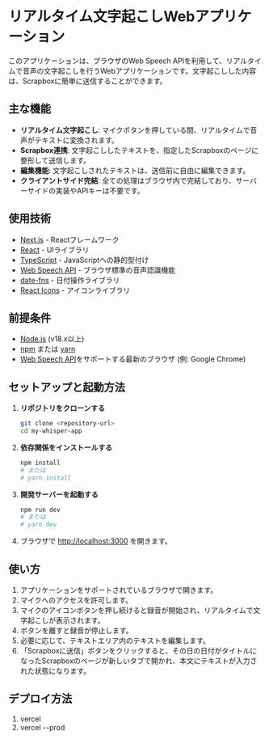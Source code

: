 # リアルタイム文字起こしWebアプリケーション

このアプリケーションは、ブラウザのWeb Speech APIを利用して、リアルタイムで音声の文字起こしを行うWebアプリケーションです。文字起こしした内容は、Scrapboxに簡単に送信することができます。

## 主な機能

- **リアルタイム文字起こし**: マイクボタンを押している間、リアルタイムで音声がテキストに変換されます。
- **Scrapbox連携**: 文字起こししたテキストを、指定したScrapboxのページに整形して送信します。
- **編集機能**: 文字起こしされたテキストは、送信前に自由に編集できます。
- **クライアントサイド完結**: 全ての処理はブラウザ内で完結しており、サーバーサイドの実装やAPIキーは不要です。

## 使用技術

- [Next.js](https://nextjs.org/) - Reactフレームワーク
- [React](https://reactjs.org/) - UIライブラリ
- [TypeScript](https://www.typescriptlang.org/) - JavaScriptへの静的型付け
- [Web Speech API](https://developer.mozilla.org/ja/docs/Web/API/Web_Speech_API) - ブラウザ標準の音声認識機能
- [date-fns](https://date-fns.org/) - 日付操作ライブラリ
- [React Icons](https://react-icons.github.io/react-icons/) - アイコンライブラリ

## 前提条件

- [Node.js](https://nodejs.org/) (v18.x以上)
- [npm](https://www.npmjs.com/) または [yarn](https://yarnpkg.com/)
- [Web Speech API](https://developer.mozilla.org/ja/docs/Web/API/Web_Speech_API#%E3%83%96%E3%83%A9%E3%82%A6%E3%82%B6%E3%83%BC%E3%81%AE%E4%BA%92%E6%8F%9B%E6%80%A7)をサポートする最新のブラウザ (例: Google Chrome)

## セットアップと起動方法

1.  **リポジトリをクローンする**
    ```bash
    git clone <repository-url>
    cd my-whisper-app
    ```

2.  **依存関係をインストールする**
    ```bash
    npm install
    # または
    # yarn install
    ```

3.  **開発サーバーを起動する**
    ```bash
    npm run dev
    # または
    # yarn dev
    ```

4.  ブラウザで [http://localhost:3000](http://localhost:3000) を開きます。

## 使い方

1.  アプリケーションをサポートされているブラウザで開きます。
2.  マイクへのアクセスを許可します。
3.  マイクのアイコンボタンを押し続けると録音が開始され、リアルタイムで文字起こしが表示されます。
4.  ボタンを離すと録音が停止します。
5.  必要に応じて、テキストエリア内のテキストを編集します。
6.  「Scrapboxに送信」ボタンをクリックすると、その日の日付がタイトルになったScrapboxのページが新しいタブで開かれ、本文にテキストが入力された状態になります。

## デプロイ方法

1. vercel
2. vercel --prod

